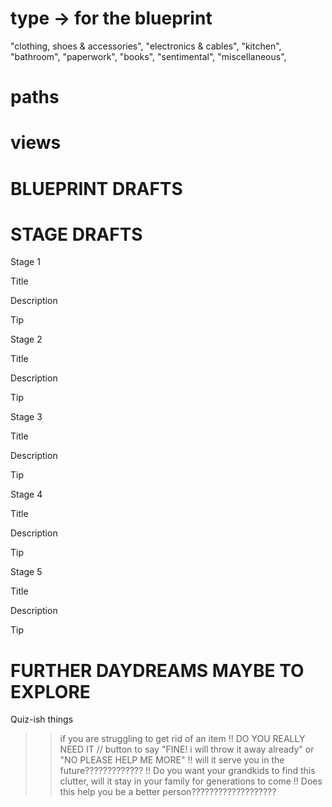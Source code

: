 # type -> for the blueprint

"clothing, shoes & accessories",
"electronics & cables",
"kitchen",
"bathroom",
"paperwork",
"books",
"sentimental",
"miscellaneous",

# paths

# views







# BLUEPRINT DRAFTS #















# STAGE DRAFTS #

Stage 1 

Title 

Description

Tip


Stage 2

Title 

Description

Tip

Stage 3

Title 

Description

Tip

Stage 4

Title 

Description

Tip

Stage 5 

Title 

Description

Tip





# FURTHER DAYDREAMS MAYBE TO EXPLORE #

Quiz-ish things 

>> if you are struggling to get rid of an item
!! DO YOU REALLY NEED IT // button to say "FINE! i will throw it away already" or "NO PLEASE HELP ME MORE"
!! will it serve you in the future?????????????
!! Do you want your grandkids to find this clutter, will it stay in your family for generations to come
!! Does this help you be a better person???????????????????